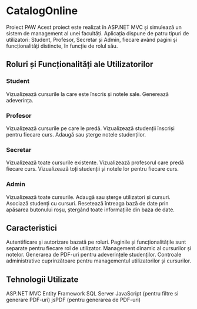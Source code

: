 # CatalogOnline
Proiect PAW
Acest proiect este realizat în ASP.NET MVC și simulează un sistem de management al unei facultăți. Aplicația dispune de patru tipuri de utilizatori: Student, Profesor, Secretar și Admin, fiecare având pagini și funcționalități distincte, în funcție de rolul său.

## Roluri și Funcționalități ale Utilizatorilor
### Student
Vizualizează cursurile la care este înscris și notele sale.
Generează adeverința.
### Profesor
Vizualizează cursurile pe care le predă.
Vizualizează studenții înscriși pentru fiecare curs.
Adaugă sau șterge notele studenților.
### Secretar
Vizualizează toate cursurile existente.
Vizualizează profesorul care predă fiecare curs.
Vizualizează toți studenții și notele lor pentru fiecare curs.
### Admin
Vizualizează toate cursurile.
Adaugă sau șterge utilizatori și cursuri.
Asociază studenți cu cursuri.
Resetează întreaga bază de date prin apăsarea butonului roșu, ștergând toate informațiile din baza de date.

## Caracteristici
Autentificare și autorizare bazată pe roluri.
Paginile și funcționalitățile sunt separate pentru fiecare rol de utilizator.
Management dinamic al cursurilor și notelor.
Generarea de PDF-uri pentru adeverințele studenților.
Controale administrative cuprinzătoare pentru managementul utilizatorilor și cursurilor.

## Tehnologii Utilizate
ASP.NET MVC
Entity Framework
SQL Server
JavaScript (pentru filtre si generare PDF-uri)
jsPDF (pentru generarea de PDF-uri)

